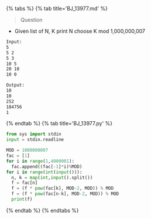{% tabs %}
{% tab title='BJ_13977.md' %}

> Question

* Given list of N, K print N choose K mod 1,000,000,007

```txt
Input:
5
5 2
5 3
10 5
20 10
10 0

Output:
10
10
252
184756
1
```

{% endtab %}
{% tab title='BJ_13977.py' %}

```py
from sys import stdin
input = stdin.readline

MOD = 1000000007
fac = [1]
for i in range(1,4000001):
  fac.append((fac[-1]*i)%MOD)
for i in range(int(input())):
  n, k = map(int,input().split())
  f = fac[n]
  f = (f * pow(fac[k], MOD-2, MOD)) % MOD
  f = (f * pow(fac[n-k], MOD-2, MOD)) % MOD
  print(f)
```

{% endtab %}
{% endtabs %}
